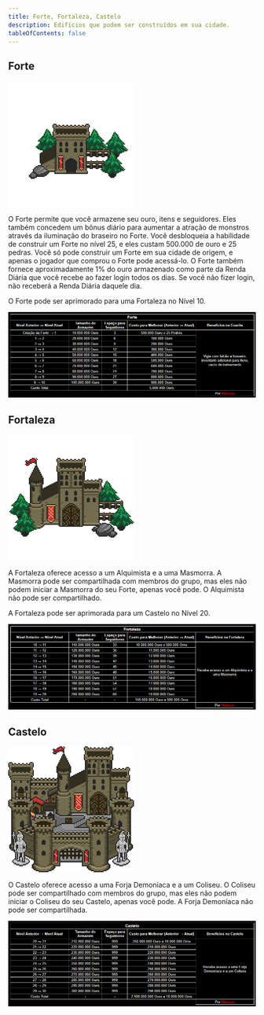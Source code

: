 ```yaml
---
title: Forte, Fortaleza, Castelo
description: Edifícios que podem ser construídos em sua cidade.
tableOfContents: false
---
```

## Forte
![Forte](https://raw.githubusercontent.com/Orna-Brasil/Assets/main/Edificios/Keep.webp)

O Forte permite que você armazene seu ouro, itens e seguidores. Eles também concedem um bônus diário para aumentar a atração de monstros através da iluminação do braseiro no Forte. Você desbloqueia a habilidade de construir um Forte no nível 25, e eles custam 500.000 de ouro e 25 pedras. Você só pode construir um Forte em sua cidade de origem, e apenas o jogador que comprou o Forte pode acessá-lo. O Forte também fornece aproximadamente 1% do ouro armazenado como parte da Renda Diária que você recebe ao fazer login todos os dias. Se você não fizer login, não receberá a Renda Diária daquele dia.

O Forte pode ser aprimorado para uma Fortaleza no Nível 10.

![Stats](https://raw.githubusercontent.com/Orna-Brasil/Assets/main/infograficos/ForteStats.png)

## Fortaleza
![Fortaleza](https://raw.githubusercontent.com/Orna-Brasil/Assets/main/Edificios/Fortress.webp)

A Fortaleza oferece acesso a um Alquimista e a uma Masmorra. A Masmorra pode ser compartilhada com membros do grupo, mas eles não podem iniciar a Masmorra do seu Forte, apenas você pode. O Alquimista não pode ser compartilhado.

A Fortaleza pode ser aprimorada para um Castelo no Nível 20.

![Stats](https://raw.githubusercontent.com/Orna-Brasil/Assets/main/infograficos/FortalezaStats.png)

## Castelo
![Castelo](https://raw.githubusercontent.com/Orna-Brasil/Assets/main/Edificios/Castle.webp)

O Castelo oferece acesso a uma Forja Demoníaca e a um Coliseu. O Coliseu pode ser compartilhado com membros do grupo, mas eles não podem iniciar o Coliseu do seu Castelo, apenas você pode. A Forja Demoníaca não pode ser compartilhada.

![Stats](https://raw.githubusercontent.com/Orna-Brasil/Assets/main/infograficos/CasteloStats.png)